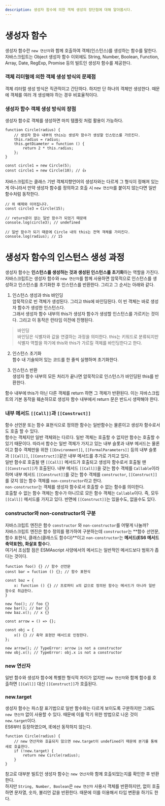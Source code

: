 ```yaml
---
description: 생성자 함수에 의한 객체 생성의 장단점에 대해 알아봅시다.
---
```


# 생성자 함수
생성자 함수란 `new 연산자`와 함께 호출하여 객체(인스턴스)를 생성하는 함수를 말한다. 자바스크립트는 Object 생성자 함수 이외에도 String, Number, Boolean, Function, Array, Date, RegExp, Promise 등의 빌트인 생성자 함수를 제공한다. <br>

### 객체 리터럴에 의한 객체 생성 방식의 문제점
객체 리터럴 생성 방식은 직관적이고 간단하다. 하지만 단 하나의 객체만 생성한다. 때문에 객체를 여러 개 생성해야 하는 경우 비효율적이다. <br>

### 생성자 함수 객체 생성 방식의 장점
생성자 함수로 객체를 생성하면 마치 템플릿 처럼 활용이 가능하다. <br>

```
function Circle(radius) {
    // 생성자 함수 내부의 this는 생성자 함수가 생성할 인스턴스를 가르킨다.
    this.radius = radius;
    this.getDiameter = function () {
        return 2 * this.radius;
    };
}

const circle1 = new Circle(5);
const circle1 = new Circle(10); // 👍
```
자바스크립트는 클래스 기반 객체지향언어의 생성자와는 다르게 그 형식이 정해져 있는게 아니라서 만약 생성자 함수를 정의하고 호출 시 `new 연산자`를 붙이지 않는다면 일반 함수처럼 동작한다. <br>

```
// 위 예제와 이어집니다.
const circle3 = Circle(15);

// return문이 없는 일반 함수가 되었기 때문에
console.log(circle3); // undefined

// 일반 함수가 되기 때문에 Circle 내의 this는 전역 객체를 가리킨다.
console.log(radius); // 15
```

# 생성자 함수의 인스턴스 생성 과정
생성자 함수는 **인스턴스를 생성하는 것과 생성된 인스턴스를 초기화**하는 역할을 가진다. <br>
자바스크립트는 생성자 함수와 `new 연산자`를 함께 사용하면 암묵적으로 인스턴스를 생성하고 인스턴스를 초기화한 후 인스턴스를 반환한다. 그리고 그 순서는 아래와 같다.<br>

1. 인스턴스 생성과 this 바인딩  <br>
암묵적으로 빈 객체가 생성된다. 그리고 this에 바인딩된다. 이 빈 객체는 바로 생성자 함수가 생성한 인스턴스다. <br>
그래서 생성자 함수 내부의 this가 생성자 함수가 생성할 인스턴스를 가르키는 것이다. 그리고 이 동작은 런타임 이전에 진행된다. <br>

> 바인딩 <br>
바인딩은 식별자와 값을 연결하는 과정을 의미한다. this는 키워드로 분류되지만 식별자 역할을 하기에 this와 this가 가르킬 객체를 바인딩한다고 한다. 

2. 인스턴스 초기화 <br>
함수 내 기술되어 있는 코드를 한 줄씩 실행하며 초기화한다. <br>

3. 인스턴스 반환 <br>
생성자 함수 내부의 모든 처리가 끝나면 암묵적으로 인스턴스가 바인딩된 this를 반환한다. <br>

함수 내부에 this가 아닌 다른 객체를 return 하면 그 객체가 반환된다. 이는 자바스크립트의 기본 동작을 훼손하므로 생성자 함수 내부에서 return 문은 반드시 생략해야 한다. <br>

### 내부 메서드 `[[Call]]`과 `[[Construct]]`
함수 선언문 또는 함수 표현식으로 정의한 함수는 일반함수는 물론이고 생성자 함수로서도 호출 할 수 있다. <br>
함수는 객체지만 일반 객체와는 다르다. 일반 객체는 호출할 수 없지만 함수는 호출할 수 있기 때문이다. 따라서 함수는 일반 객체가 가지고 있는 내부 슬롯과 내부 메서드는 물론이고 함수 객체만을 위한 `[[Environment]]`, `[[FormalParameters]]` 등의 내부 슬롯과 `[[Call]]`, `[[Construct]]`같은 내부 메서드를 추가로 가지고 있다. <br>
일반 함수로 호출될 땐 `[[Call]]` 메서드가 호출되고 생성자 함수로서 호출될 땐 `[[Construct]]`가 호출된다. 내부 메서드 `[[Call]]`을 갖는 함수 객체를 `Callable`이라 하며 내부 메서드 `[[Construct]]`를 갖는 함수 객체를 `constructor`, `[[Construct]]`를 갖지 않는 함수 객체를 `non-constructor`라고 한다. <br>
`non-constructor`는 객체를 생성자 함수로서 호출할 수 없는 함수를 의미한다. <br>
호출할 수 없는 함수 객체는 함수가 아니므로 모든 함수 객체는 `Callable`이다. 즉, 모두 `[[Call]]` 메서드를 가지고 있다. 반면에 `[[Construct]]`는 있을수도, 없을수도 있다. <br>

### constructor와 non-constructor의 구분
자바스크립트 엔진은 함수 `constructor` 와 `non-constructor`를 어떻게 나눌까? <br>
자바스크립트 엔진은 함수 정의를 평가하여 구분하는데 `constructor`는 **함수 선언문, 함수 표현식, 클래스(클래스도 함수다)**이고 `non-constructor`는 **메서드(ES6 메서드 축약표현), 화살표 함수**다. <br>
여기서 조심할 점은 ESMAscript 사양에서의 메서드는 일반적인 메서드보다 범위가 좁다는 것이다.

```
function foo() {} // 함수 선언문
const bar = fuction () {}; // 함수 표현식

const baz = {
    x: function () {} // 프로퍼티 x의 값으로 정의된 함수는 메서드가 아니라 일반 함수로 취급한다.
}

new foo(); // foo {}
new bar(); // bar {}
new baz.x(); // x {}

const arrow = () => {};

const obj = {
    x() {} // 축약 표현만 메서드로 인정한다.
};

new arrow(); // TypeError: arrow is not a constructor
new obj.x(); // TypeError: obj.x is not a constructor
```

### new 연산자
일반 함수와 생성자 함수에 특별한 형식적 차이가 없지만 `new 연산자`와 함께 함수를 호출하면 `[[Call]]` 대신 `[[Construct]]`가 호출된다. <br>

### new.target
생성자 함수는 파스칼 표기법으로 일반 함수와는 다르게 보이도록 구분하지만 그래도 `new 연산자` 없이 사용할 수 있다. 때문에 이를 막기 위한 방법으로 나온 것이 `new.target`이다. <br>
ES6부터 등장하였으며, IE에선 동작하지 않는다. 
```
function Circle(radius) {
    // new 연산자와 호출되지 않으면 new.target이 undefined기 때문에 분기를 통해 새로 호출한다.
    if (!new.target) {
        return new Circle(radius);
    }
}
```
참고로 대부분 빌트인 생성자 함수는 `new 연산자`와 함께 호출되었는지를 확인한 후 반환한다. <br>
하지만 `String, Number, Boolean`은 `new 연산자` 사용시 객체를 반환하지만, 없이 호출하면 문자열, 숫자, 불리언 값을 반환한다. 때문에 이를 이용해서 타입 변환을 하기도 한다. <br>
